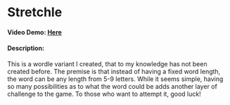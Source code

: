 # Stretchle
#### Video Demo:  [Here](https://youtu.be/iNjnxU0fjh0)
#### Description:
This is a wordle variant I created, that to my knowledge has not been created before.
The premise is that instead of having a fixed word length, the word can be any length from 5-9 letters.
While it seems simple, having so many possibilities as to what the word could be adds another layer of challenge to the game.
To those who want to attempt it, good luck!
